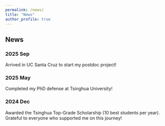 ```yaml
---
permalink: /news/
title: "News"
author_profile: true
---
```


## News

### 2025 Sep

<p align="justify">
Arrived in UC Santa Cruz to start my postdoc project!
</p>

### 2025 May

<p align="justify">
Completed my PhD defense at Tsinghua University!
</p>

### 2024 Dec

<p align="justify">
Awarded the Tsinghua Top-Grade Scholarship (10 best students per year).<br>
Grateful to everyone who supported me on this journey!
</p>
